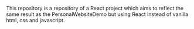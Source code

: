 This repository is a repository of a React project which aims to reflect the same result as the PersonalWebsiteDemo but using React instead of vanilla html, css and javascript.
